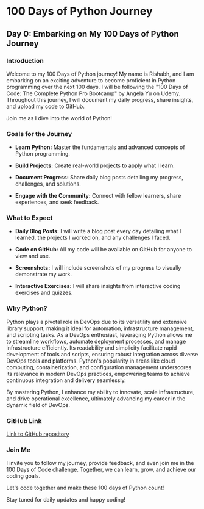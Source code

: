 # 100 Days of Python Journey

## Day 0: Embarking on My 100 Days of Python Journey

### Introduction

Welcome to my 100 Days of Python journey! My name is Rishabh, and I am embarking on an exciting adventure to become proficient in Python programming over the next 100 days. I will be following the "100 Days of Code: The Complete Python Pro Bootcamp" by Angela Yu on Udemy. Throughout this journey, I will document my daily progress, share insights, and upload my code to GitHub.

Join me as I dive into the world of Python!

### Goals for the Journey

- **Learn Python:** Master the fundamentals and advanced concepts of Python programming.
  
- **Build Projects:** Create real-world projects to apply what I learn.
  
- **Document Progress:** Share daily blog posts detailing my progress, challenges, and solutions.
  
- **Engage with the Community:** Connect with fellow learners, share experiences, and seek feedback.

### What to Expect

- **Daily Blog Posts:** I will write a blog post every day detailing what I learned, the projects I worked on, and any challenges I faced.
  
- **Code on GitHub:** All my code will be available on GitHub for anyone to view and use.
  
- **Screenshots:** I will include screenshots of my progress to visually demonstrate my work.
  
- **Interactive Exercises:** I will share insights from interactive coding exercises and quizzes.

### Why Python?

Python plays a pivotal role in DevOps due to its versatility and extensive library support, making it ideal for automation, infrastructure management, and scripting tasks. As a DevOps enthusiast, leveraging Python allows me to streamline workflows, automate deployment processes, and manage infrastructure efficiently. Its readability and simplicity facilitate rapid development of tools and scripts, ensuring robust integration across diverse DevOps tools and platforms. Python's popularity in areas like cloud computing, containerization, and configuration management underscores its relevance in modern DevOps practices, empowering teams to achieve continuous integration and delivery seamlessly.

By mastering Python, I enhance my ability to innovate, scale infrastructure, and drive operational excellence, ultimately advancing my career in the dynamic field of DevOps.

### GitHub Link

[Link to GitHub repository](https://github.com/Rishmish94/100daysofpython)

### Join Me

I invite you to follow my journey, provide feedback, and even join me in the 100 Days of Code challenge. Together, we can learn, grow, and achieve our coding goals.

Let's code together and make these 100 days of Python count!

Stay tuned for daily updates and happy coding!
